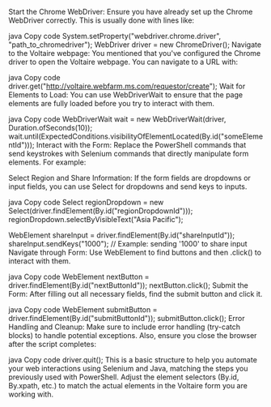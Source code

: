 Start the Chrome WebDriver:
Ensure you have already set up the Chrome WebDriver correctly. This is usually done with lines like:

java
Copy code
System.setProperty("webdriver.chrome.driver", "path_to_chromedriver");
WebDriver driver = new ChromeDriver();
Navigate to the Voltaire webpage:
You mentioned that you've configured the Chrome driver to open the Voltaire webpage. You can navigate to a URL with:

java
Copy code
driver.get("http://voltaire.webfarm.ms.com/requestor/create");
Wait for Elements to Load:
You can use WebDriverWait to ensure that the page elements are fully loaded before you try to interact with them.

java
Copy code
WebDriverWait wait = new WebDriverWait(driver, Duration.ofSeconds(10));
wait.until(ExpectedConditions.visibilityOfElementLocated(By.id("someElementId")));
Interact with the Form:
Replace the PowerShell commands that send keystrokes with Selenium commands that directly manipulate form elements. For example:

Select Region and Share Information:
If the form fields are dropdowns or input fields, you can use Select for dropdowns and send keys to inputs.

java
Copy code
Select regionDropdown = new Select(driver.findElement(By.id("regionDropdownId")));
regionDropdown.selectByVisibleText("Asia Pacific");

WebElement shareInput = driver.findElement(By.id("shareInputId"));
shareInput.sendKeys("1000");  // Example: sending '1000' to share input
Navigate through Form:
Use WebElement to find buttons and then .click() to interact with them.

java
Copy code
WebElement nextButton = driver.findElement(By.id("nextButtonId"));
nextButton.click();
Submit the Form:
After filling out all necessary fields, find the submit button and click it.

java
Copy code
WebElement submitButton = driver.findElement(By.id("submitButtonId"));
submitButton.click();
Error Handling and Cleanup:
Make sure to include error handling (try-catch blocks) to handle potential exceptions. Also, ensure you close the browser after the script completes:

java
Copy code
driver.quit();
This is a basic structure to help you automate your web interactions using Selenium and Java, matching the steps you previously used with PowerShell. Adjust the element selectors (By.id, By.xpath, etc.) to match the actual elements in the Voltaire form you are working with.
